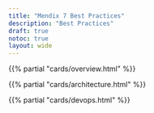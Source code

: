 ```yaml
---
title: "Mendix 7 Best Practices"
description: "Best Practices"
draft: true
notoc: true
layout: wide
---
```


{{% partial "cards/overview.html" %}}

{{% partial "cards/architecture.html" %}}

{{% partial "cards/devops.html" %}}